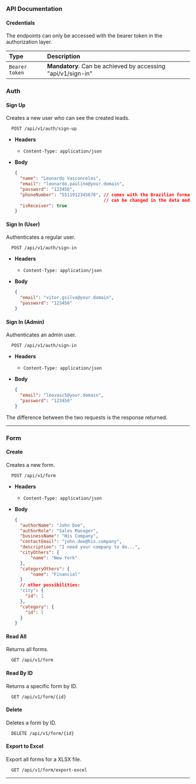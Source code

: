 ### API Documentation

#### Credentials
The endpoints can only be accessed with the bearer token in the authorization layer.

| Type        | Description                           |
| :---------- | :---------------------------------- |
| `Bearer token` | **Mandatory**. Can be achieved by accessing "api/v1/sign-in" |

### Auth

#### Sign Up

Creates a new user who can see the created leads.

```http
  POST /api/v1/auth/sign-up
```

- **Headers**
  - `Content-Type: application/json`

- **Body**
  ```json
  {
    "name": "Leonardo Vasconcelos",
    "email": "leonardo.paulino@your.domain",
    "password": "123456",
    "phoneNumber": "5511912345678", // comes with the Brazilian format,
                                    // can be changed in the data model
    "isReceiver": true
  }
  ```

#### Sign In (User)

Authenticates a regular user.

```http
  POST /api/v1/auth/sign-in
```

- **Headers**
  - `Content-Type: application/json`

- **Body**
  ```json
  {
    "email": "vitor.gsilva@your.domain",
    "password": "123456"
  }
  ```

#### Sign In (Admin)

Authenticates an admin user.

```http
  POST /api/v1/auth/sign-in
```

- **Headers**
  - `Content-Type: application/json`

- **Body**
  ```json
  {
    "email": "leovasc5@your.domain",
    "password": "123456"
  }
  ```

The difference between the two requests is the response returned.

---

### Form

#### Create

Creates a new form.

```http
  POST /api/v1/form
```

- **Headers**
  - `Content-Type: application/json`

- **Body**
  ```json
  {
    "authorName": "John Doe",
    "authorRole": "Sales Manager",
    "businessName": "His Company",
    "contactEmail": "john.doe@his.company",
    "description": "I need your company to do...",
    "cityOthers": {
        "name": "New York"
    },
    "categoryOthers": {
        "name": "Financial"
    }
    // other possibilities:
    "city": {
      "id": 1
    },
    "category": {
      "id": 1
    }    
  }
  ```

#### Read All

Returns all forms.

```http
  GET /api/v1/form
```

#### Read By ID

Returns a specific form by ID.

```http
  GET /api/v1/form/{id}
```

#### Delete

Deletes a form by ID.

```http
  DELETE /api/v1/form/{id}
```

#### Export to Excel

Export all forms for a XLSX file.

```http
  GET /api/v1/form/export-excel
```

---